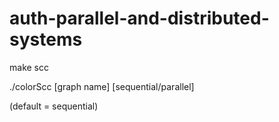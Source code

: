 # auth-parallel-and-distributed-systems

make scc

./colorScc [graph name] [sequential/parallel] 

(default = sequential)
